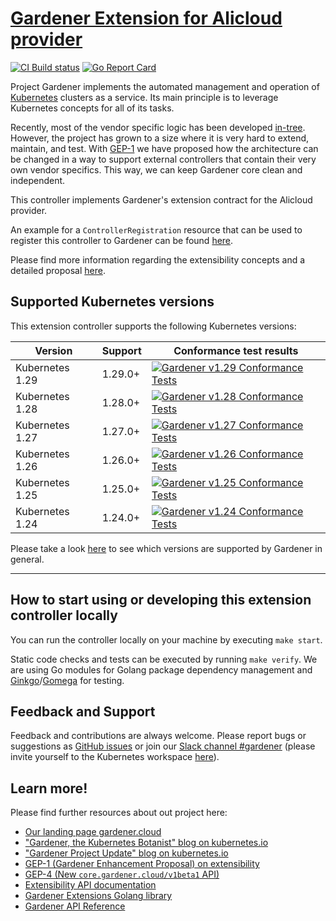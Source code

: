 # [Gardener Extension for Alicloud provider](https://gardener.cloud)

[![CI Build status](https://concourse.ci.gardener.cloud/api/v1/teams/gardener-tests/pipelines/gardener-extension-provider-alicloud-master/jobs/master-head-update-job/badge)](https://concourse.ci.gardener.cloud/teams/gardener-tests/pipelines/gardener-extension-provider-alicloud-master/jobs/master-head-update-job)
[![Go Report Card](https://goreportcard.com/badge/github.com/gardener/gardener-extension-provider-alicloud)](https://goreportcard.com/report/github.com/gardener/gardener-extension-provider-alicloud)

Project Gardener implements the automated management and operation of [Kubernetes](https://kubernetes.io/) clusters as a service.
Its main principle is to leverage Kubernetes concepts for all of its tasks.

Recently, most of the vendor specific logic has been developed [in-tree](https://github.com/gardener/gardener).
However, the project has grown to a size where it is very hard to extend, maintain, and test.
With [GEP-1](https://github.com/gardener/gardener/blob/master/docs/proposals/01-extensibility.md) we have proposed how the architecture can be changed in a way to support external controllers that contain their very own vendor specifics.
This way, we can keep Gardener core clean and independent.

This controller implements Gardener's extension contract for the Alicloud provider.

An example for a `ControllerRegistration` resource that can be used to register this controller to Gardener can be found [here](example/controller-registration.yaml).

Please find more information regarding the extensibility concepts and a detailed proposal [here](https://github.com/gardener/gardener/blob/master/docs/proposals/01-extensibility.md).

## Supported Kubernetes versions

This extension controller supports the following Kubernetes versions:

| Version         | Support     | Conformance test results |
| --------------- | ----------- | ------------------------ |
| Kubernetes 1.29 | 1.29.0+     | [![Gardener v1.29 Conformance Tests](https://testgrid.k8s.io/q/summary/conformance-gardener/Gardener,%20v1.29%20Alibaba%20Cloud/tests_status?style=svg)](https://testgrid.k8s.io/conformance-gardener#Gardener,%20v1.29%20Alibaba%20Cloud) |
| Kubernetes 1.28 | 1.28.0+     | [![Gardener v1.28 Conformance Tests](https://testgrid.k8s.io/q/summary/conformance-gardener/Gardener,%20v1.28%20Alibaba%20Cloud/tests_status?style=svg)](https://testgrid.k8s.io/conformance-gardener#Gardener,%20v1.28%20Alibaba%20Cloud) |
| Kubernetes 1.27 | 1.27.0+     | [![Gardener v1.27 Conformance Tests](https://testgrid.k8s.io/q/summary/conformance-gardener/Gardener,%20v1.27%20Alibaba%20Cloud/tests_status?style=svg)](https://testgrid.k8s.io/conformance-gardener#Gardener,%20v1.27%20Alibaba%20Cloud) |
| Kubernetes 1.26 | 1.26.0+     | [![Gardener v1.26 Conformance Tests](https://testgrid.k8s.io/q/summary/conformance-gardener/Gardener,%20v1.26%20Alibaba%20Cloud/tests_status?style=svg)](https://testgrid.k8s.io/conformance-gardener#Gardener,%20v1.26%20Alibaba%20Cloud) |
| Kubernetes 1.25 | 1.25.0+     | [![Gardener v1.25 Conformance Tests](https://testgrid.k8s.io/q/summary/conformance-gardener/Gardener,%20v1.25%20Alibaba%20Cloud/tests_status?style=svg)](https://testgrid.k8s.io/conformance-gardener#Gardener,%20v1.25%20Alibaba%20Cloud) |
| Kubernetes 1.24 | 1.24.0+     | [![Gardener v1.24 Conformance Tests](https://testgrid.k8s.io/q/summary/conformance-gardener/Gardener,%20v1.24%20Alibaba%20Cloud/tests_status?style=svg)](https://testgrid.k8s.io/conformance-gardener#Gardener,%20v1.24%20Alibaba%20Cloud) |

Please take a look [here](https://github.com/gardener/gardener/blob/master/docs/usage/supported_k8s_versions.md) to see which versions are supported by Gardener in general.

----

## How to start using or developing this extension controller locally

You can run the controller locally on your machine by executing `make start`.

Static code checks and tests can be executed by running `make verify`. We are using Go modules for Golang package dependency management and [Ginkgo](https://github.com/onsi/ginkgo)/[Gomega](https://github.com/onsi/gomega) for testing.

## Feedback and Support

Feedback and contributions are always welcome. Please report bugs or suggestions as [GitHub issues](https://github.com/gardener/gardener-extension-provider-alicloud/issues) or join our [Slack channel #gardener](https://kubernetes.slack.com/messages/gardener) (please invite yourself to the Kubernetes workspace [here](http://slack.k8s.io)).

## Learn more!

Please find further resources about out project here:

* [Our landing page gardener.cloud](https://gardener.cloud/)
* ["Gardener, the Kubernetes Botanist" blog on kubernetes.io](https://kubernetes.io/blog/2018/05/17/gardener/)
* ["Gardener Project Update" blog on kubernetes.io](https://kubernetes.io/blog/2019/12/02/gardener-project-update/)
* [GEP-1 (Gardener Enhancement Proposal) on extensibility](https://github.com/gardener/gardener/blob/master/docs/proposals/01-extensibility.md)
* [GEP-4 (New `core.gardener.cloud/v1beta1` API)](https://github.com/gardener/gardener/blob/master/docs/proposals/04-new-core-gardener-cloud-apis.md)
* [Extensibility API documentation](https://github.com/gardener/gardener/tree/master/docs/extensions)
* [Gardener Extensions Golang library](https://godoc.org/github.com/gardener/gardener/extensions/pkg)
* [Gardener API Reference](https://gardener.cloud/api-reference/)

